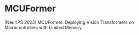 # MCUFormer
[NeurIPS 2023] MCUFormer: Deploying Vision Transformers on Microcontrollers with Limited Memory
